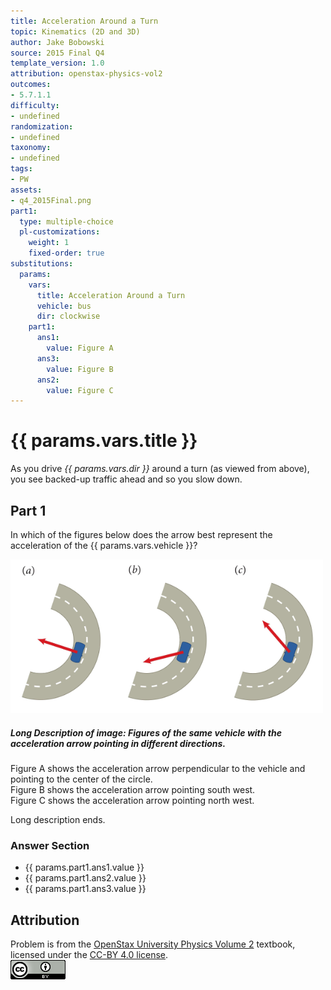 ```yaml
---
title: Acceleration Around a Turn
topic: Kinematics (2D and 3D)
author: Jake Bobowski
source: 2015 Final Q4
template_version: 1.0
attribution: openstax-physics-vol2
outcomes:
- 5.7.1.1
difficulty:
- undefined
randomization:
- undefined
taxonomy:
- undefined
tags:
- PW
assets:
- q4_2015Final.png
part1:
  type: multiple-choice
  pl-customizations:
    weight: 1
    fixed-order: true
substitutions:
  params:
    vars:
      title: Acceleration Around a Turn
      vehicle: bus
      dir: clockwise
    part1:
      ans1:
        value: Figure A
      ans3:
        value: Figure B
      ans2:
        value: Figure C
---
```

# {{ params.vars.title }}
As you drive *{{ params.vars.dir }}* around a turn (as viewed from above), you see backed-up traffic ahead and so you slow down.
## Part 1

In which of the figures below does the arrow best represent the acceleration of the {{ params.vars.vehicle }}?

<img longdesc="Acceleration around a turn.md#desc" alt="Figures of the same vehicle with the acceleration arrow pointing in different directions." src="q4_2015Final.png">

</br>

<div id="desc">
<h5>Long Description of image: Figures of the same vehicle with the acceleration arrow pointing in different directions.</h5>
Figure A shows the acceleration arrow perpendicular to the vehicle and pointing to the center of the circle. </br>
Figure B shows the acceleration arrow pointing south west.</br>
Figure C shows the acceleration arrow pointing north west.
<p>Long description ends.</p>
<div>

### Answer Section

- {{ params.part1.ans1.value }}
- {{ params.part1.ans2.value }}
- {{ params.part1.ans3.value }}

## Attribution

Problem is from the [OpenStax University Physics Volume 2](https://openstax.org/details/books/university-physics-volume-2) textbook, licensed under the [CC-BY 4.0 license](https://creativecommons.org/licenses/by/4.0/).<br>![Image representing the Creative Commons 4.0 BY license.](https://raw.githubusercontent.com/firasm/bits/master/by.png)